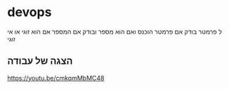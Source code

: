 # devops
ל פרמטר בודק אם פרמטר הוכנס ואם הוא מספר ובודק אם המספר אם הוא זוגי או אי זוגי

## הצגה של עבודה
https://youtu.be/cmkqmMbMC48

